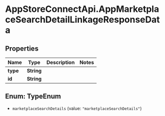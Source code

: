 # AppStoreConnectApi.AppMarketplaceSearchDetailLinkageResponseData

## Properties

Name | Type | Description | Notes
------------ | ------------- | ------------- | -------------
**type** | **String** |  | 
**id** | **String** |  | 



## Enum: TypeEnum


* `marketplaceSearchDetails` (value: `"marketplaceSearchDetails"`)




